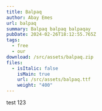 ```yaml
---
title: Balpaq
author: Abay Emes
url: balpaq
summary: Balpaq balpaq balpaqay
pubDate: 2024-02-26T18:12:55.765Z
tags:
  - free
  - our
download: /src/assets/balpaq.zip
files:
  - isItalic: false
    isMain: true
    url: /src/assets/balpaq.ttf
    weight: "400"
---
```

test 123
